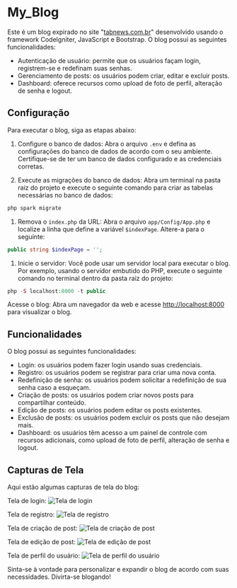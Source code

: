 # My_Blog

Este é um blog expirado no site "[tabnews.com.br](https://www.tabnews.com.br/)" desenvolvido usando o framework CodeIgniter, JavaScript e Bootstrap. O blog possui as seguintes funcionalidades:

- Autenticação de usuário: permite que os usuários façam login, registrem-se e redefinam suas senhas.
- Gerenciamento de posts: os usuários podem criar, editar e excluir posts.
- Dashboard: oferece recursos como upload de foto de perfil, alteração de senha e logout.

## Configuração

Para executar o blog, siga as etapas abaixo:

1. Configure o banco de dados: Abra o arquivo `.env` e defina as configurações do banco de dados de acordo com o seu ambiente. Certifique-se de ter um banco de dados configurado e as credenciais corretas.

2. Execute as migrações do banco de dados: Abra um terminal na pasta raiz do projeto e execute o seguinte comando para criar as tabelas necessárias no banco de dados:

```php
php spark migrate

```

1. Remova o `index.php` da URL: Abra o arquivo `app/Config/App.php` e localize a linha que define a variável `$indexPage`. Altere-a para o seguinte:

```php
public string $indexPage = '';

```

1. Inicie o servidor: Você pode usar um servidor local para executar o blog. Por exemplo, usando o servidor embutido do PHP, execute o seguinte comando no terminal dentro da pasta raiz do projeto:

```php
php -S localhost:8000 -t public

```

Acesse o blog: Abra um navegador da web e acesse [http://localhost:8000](http://localhost:8000) para visualizar o blog.

## Funcionalidades

O blog possui as seguintes funcionalidades:

- Login: os usuários podem fazer login usando suas credenciais.
- Registro: os usuários podem se registrar para criar uma nova conta.
- Redefinição de senha: os usuários podem solicitar a redefinição de sua senha caso a esqueçam.
- Criação de posts: os usuários podem criar novos posts para compartilhar conteúdo.
- Edição de posts: os usuários podem editar os posts existentes.
- Exclusão de posts: os usuários podem excluir os posts que não desejam mais.
- Dashboard: os usuários têm acesso a um painel de controle com recursos adicionais, como upload de foto de perfil, alteração de senha e logout.

## Capturas de Tela

Aqui estão algumas capturas de tela do blog:

Tela de login:
![Tela de login](caminho/para/tela_de_login.png)

Tela de registro:
![Tela de registro](caminho/para/tela_de_registro.png)

Tela de criação de post:
![Tela de criação de post](caminho/para/tela_de_criacao_de_post.png)

Tela de edição de post:
![Tela de edição de post](caminho/para/tela_de_edicao_de_post.png)

Tela de perfil do usuário:
![Tela de perfil do usuário](caminho/para/tela_de_perfil_do_usuario.png)

Sinta-se à vontade para personalizar e expandir o blog de acordo com suas necessidades. Divirta-se blogando!
